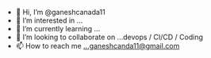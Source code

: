 - 👋 Hi, I’m @ganeshcanada11
- 👀 I’m interested in ...
- 🌱 I’m currently learning ...
- 💞️ I’m looking to collaborate on ...devops / CI/CD / Coding
- 📫 How to reach me ...ganeshcanda11@gmail.com

<!---
ganeshcanada11/ganeshcanada11 is a ✨ special ✨ repository because its `README.md` (this file) appears on your GitHub profile.
You can click the Preview link to take a look at your changes.
--->
